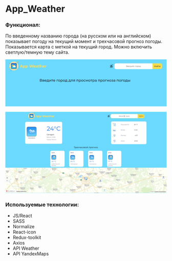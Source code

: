 # App_Weather

### Функционал:

По введенному названию города (на русском или на английском) показывает погоду на текущий момент и трехчасовой прогноз погоды. Показывается карта с меткой на текущий город. Можно включить светлую/темную тему сайта.

![Start](src/assets/screenshots/AppWeatherStart.jpg)

![Finish](src/assets/screenshots/AppWeather2Finish.jpg)

### Используемые технологии:

- JS/React
- SASS
- Normalize
- React-icon
- Redux-toolkit
- Axios
- API Weather
- API YandexMaps
